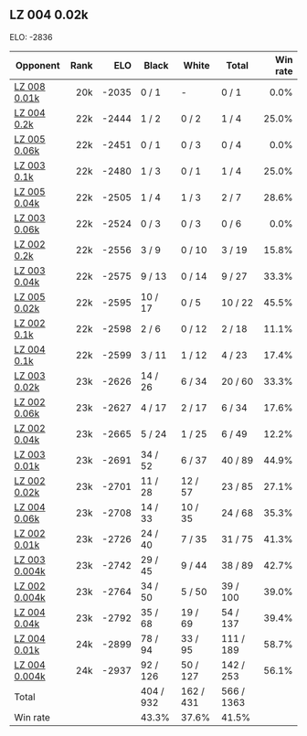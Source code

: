 ## LZ 004 0.02k ##

ELO: -2836

Opponent | Rank | ELO | Black | White | Total | Win rate
---------|-----:|----:|-------|-------|-------|-------:
[LZ 008 0.01k](LZ%20008%200.01k.md) | 20k | -2035 | 0 / 1 | - | 0 / 1 | 0.0%
[LZ 004 0.2k](LZ%20004%200.2k.md) | 22k | -2444 | 1 / 2 | 0 / 2 | 1 / 4 | 25.0%
[LZ 005 0.06k](LZ%20005%200.06k.md) | 22k | -2451 | 0 / 1 | 0 / 3 | 0 / 4 | 0.0%
[LZ 003 0.1k](LZ%20003%200.1k.md) | 22k | -2480 | 1 / 3 | 0 / 1 | 1 / 4 | 25.0%
[LZ 005 0.04k](LZ%20005%200.04k.md) | 22k | -2505 | 1 / 4 | 1 / 3 | 2 / 7 | 28.6%
[LZ 003 0.06k](LZ%20003%200.06k.md) | 22k | -2524 | 0 / 3 | 0 / 3 | 0 / 6 | 0.0%
[LZ 002 0.2k](LZ%20002%200.2k.md) | 22k | -2556 | 3 / 9 | 0 / 10 | 3 / 19 | 15.8%
[LZ 003 0.04k](LZ%20003%200.04k.md) | 22k | -2575 | 9 / 13 | 0 / 14 | 9 / 27 | 33.3%
[LZ 005 0.02k](LZ%20005%200.02k.md) | 22k | -2595 | 10 / 17 | 0 / 5 | 10 / 22 | 45.5%
[LZ 002 0.1k](LZ%20002%200.1k.md) | 22k | -2598 | 2 / 6 | 0 / 12 | 2 / 18 | 11.1%
[LZ 004 0.1k](LZ%20004%200.1k.md) | 22k | -2599 | 3 / 11 | 1 / 12 | 4 / 23 | 17.4%
[LZ 003 0.02k](LZ%20003%200.02k.md) | 23k | -2626 | 14 / 26 | 6 / 34 | 20 / 60 | 33.3%
[LZ 002 0.06k](LZ%20002%200.06k.md) | 23k | -2627 | 4 / 17 | 2 / 17 | 6 / 34 | 17.6%
[LZ 002 0.04k](LZ%20002%200.04k.md) | 23k | -2665 | 5 / 24 | 1 / 25 | 6 / 49 | 12.2%
[LZ 003 0.01k](LZ%20003%200.01k.md) | 23k | -2691 | 34 / 52 | 6 / 37 | 40 / 89 | 44.9%
[LZ 002 0.02k](LZ%20002%200.02k.md) | 23k | -2701 | 11 / 28 | 12 / 57 | 23 / 85 | 27.1%
[LZ 004 0.06k](LZ%20004%200.06k.md) | 23k | -2708 | 14 / 33 | 10 / 35 | 24 / 68 | 35.3%
[LZ 002 0.01k](LZ%20002%200.01k.md) | 23k | -2726 | 24 / 40 | 7 / 35 | 31 / 75 | 41.3%
[LZ 003 0.004k](LZ%20003%200.004k.md) | 23k | -2742 | 29 / 45 | 9 / 44 | 38 / 89 | 42.7%
[LZ 002 0.004k](LZ%20002%200.004k.md) | 23k | -2764 | 34 / 50 | 5 / 50 | 39 / 100 | 39.0%
[LZ 004 0.04k](LZ%20004%200.04k.md) | 23k | -2792 | 35 / 68 | 19 / 69 | 54 / 137 | 39.4%
[LZ 004 0.01k](LZ%20004%200.01k.md) | 24k | -2899 | 78 / 94 | 33 / 95 | 111 / 189 | 58.7%
[LZ 004 0.004k](LZ%20004%200.004k.md) | 24k | -2937 | 92 / 126 | 50 / 127 | 142 / 253 | 56.1%
Total | | | 404 / 932 | 162 / 431 | 566 / 1363 | 
Win rate| | | 43.3% | 37.6% | 41.5% | 
